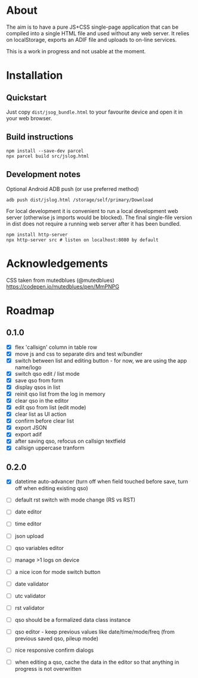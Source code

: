 # About

The aim is to have a pure JS+CSS single-page application that can be compiled into a single
HTML file and used without any web server. It relies on localStorage, exports an ADIF file
and uploads to on-line services.

This is a work in progress and not usable at the moment.

# Installation

## Quickstart

Just copy `dist/jsog_bundle.html` to your favourite device and open it in your web browser.

## Build instructions

```
npm install --save-dev parcel
npx parcel build src/jslog.html
```

## Development notes

Optional Android ADB push (or use preferred method)

```
adb push dist/jslog.html /storage/self/primary/Download
```

For local development it is convenient to run a local development web server (otherwise
js imports would be blocked). The final single-file version in dist does not require a
running web server after it has been bundled.

```
npm install http-server
npx http-server src # listen on localhost:8080 by default
```

# Acknowledgements

CSS taken from mutedblues (@mutedblues)
https://codepen.io/mutedblues/pen/MmPNPG

# Roadmap

## 0.1.0
- [x] flex 'callsign' column in table row
- [x] move js and css to separate dirs and test w/bundler
- [x] switch between list and editing button - for now, we are using the app name/logo
- [x] switch qso edit / list mode
- [x] save qso from form
- [x] display qsos in list
- [x] reinit qso list from the log in memory
- [x] clear qso in the editor
- [x] edit qso from list (edit mode)
- [x] clear list as UI action
- [x] confirm before clear list
- [x] export JSON
- [x] export adif
- [x] after saving qso, refocus on callsign textfield
- [x] callsign uppercase tranform

## 0.2.0

- [x] datetime auto-advancer (turn off when field touched before save, turn off when editing existing qso)
- [ ] default rst switch with mode change (RS vs RST)
- [ ] date editor
- [ ] time editor
- [ ] json upload
- [ ] qso variables editor
- [ ] manage >1 logs on device
- [ ] a nice icon for mode switch button
- [ ] date validator
- [ ] utc validator
- [ ] rst validator
- [ ] qso should be a formalized data class instance
- [ ] qso editor - keep previous values like date/time/mode/freq (from previous saved qso, pileup mode)
- [ ] nice responsive confirm dialogs
- [ ] when editing a qso, cache the data in the editor so that anything in progress is not overwritten

